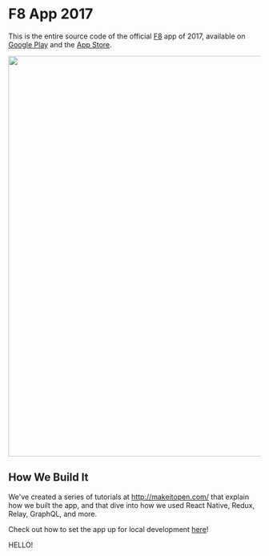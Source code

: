 # F8 App 2017

This is the entire source code of the official [F8](https://fbf8.com/) app of 2017, available on [Google Play](https://play.google.com/store/apps/details?id=com.facebook.f8) and the [App Store](https://itunes.apple.com/us/app/f8/id853467066).

<img src=".github/screenshot-app@2x.png" width="800">


## How We Build It

We've created a series of tutorials at http://makeitopen.com/ that explain how we built the app, and that dive into how we used React Native, Redux, Relay, GraphQL, and more.

Check out how to set the app up for local development [here](http://makeitopen.com/docs/en/1-A1-local-setup.html)!

HELLO!
